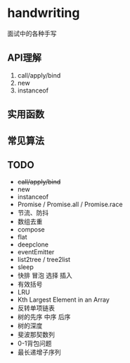 # handwriting
面试中的各种手写

## API理解

1. call/apply/bind
2. new
3. instanceof

## 实用函数

## 常见算法


## TODO

- ~~call/apply/bind~~
- new
- instanceof
- Promise / Promise.all / Promise.race
- 节流、防抖
- 数组去重
- compose
- flat
- deepclone
- eventEmitter
- list2tree / tree2list
- sleep
- 快排 冒泡 选择 插入
- 有效括号
- LRU
- Kth Largest Element in an Array
- 反转单项链表
- 树的先序 中序 后序
- 树的深度
- 斐波那契数列
- 0-1背包问题
- 最长递增子序列